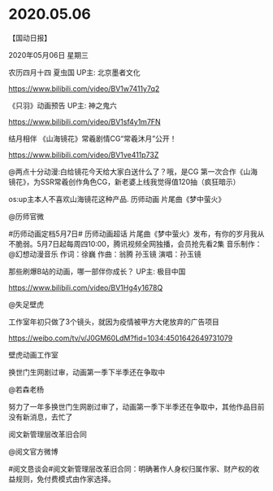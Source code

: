 # 2020.05.06

【国动日报】

2020年05月06日  星期三

农历四月十四
 夏虫国 UP主: 北京墨者文化

https://www.bilibili.com/video/BV1w7411y7q2



《只羽》动画预告 UP主: 神之鬼六

https://www.bilibili.com/video/BV1sf4y1m7FN



结月相伴 《山海镜花》常羲剧情CG“常羲沐月”公开！

https://www.bilibili.com/video/BV1ve411p73Z

 @两点十分动漫:白给镜花今天给大家白送什么了？哦，是CG   第一次合作《山海镜花》，为SSR常羲创作角色CG，新老婆上线我觉得值120抽（疯狂暗示） 

os:up主本人不喜欢山海镜花这种产品.
历师动画 片尾曲《梦中萤火》

@历师官微                            

#历师动画定档5月7日#  历师动画超话 片尾曲《梦中萤火》发布，有你的岁月我从不脆弱。5月7日起每周四10:00，腾讯视频全网独播，会员抢先看2集
音乐制作：@幻想动漫音乐
作词：徐巍
作曲：翁腾  孙玉镜
演唱：孙玉镜


那些刷爆B站的动画，哪一部伴你成长？ UP主: 极目中国

https://www.bilibili.com/video/BV1Hg4y1678Q


 

@失足壁虎                            

工作室年初只做了3个镜头，就因为疫情被甲方大佬放弃的广告项目

https://weibo.com/tv/v/J0GM60LdM?fid=1034:4501642649731079

壁虎动画工作室


换世门生网剧过审，动画第一季下半季还在争取中

@若森老杨 

努力了一年多换世门生网剧过审了，动画第一季下半季还在争取中，其他作品目前没有新消息，去忙了


阅文新管理层改革旧合同

@阅文官方微博    

#阅文恳谈会#阅文新管理层改革旧合同：明确著作人身权归属作家、财产权的收益规则，免付费模式由作家选择。
 
